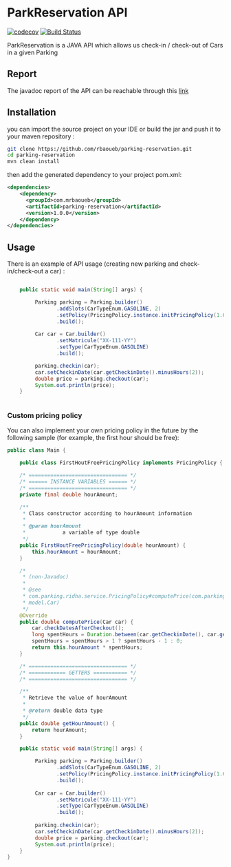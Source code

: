 # ParkReservation API

[![codecov](https://codecov.io/gh/rbaoueb/parking-reservation/branch/master/graph/badge.svg)](https://codecov.io/gh/rbaoueb/parking-reservation)
[![Build Status](https://travis-ci.com/rbaoueb/parking-reservation.svg?branch=master)](https://travis-ci.com/rbaoueb/parking-reservation)


ParkReservation is a JAVA API which allows us check-in / check-out of Cars in a given Parking

## Report
The javadoc report of the API can be reachable through this [link](https://rbaoueb.github.io/parking-reservation/)


## Installation
you can import the source project on your IDE or build the jar and push it to your maven repository :

```bash
git clone https://github.com/rbaoueb/parking-reservation.git
cd parking-reservation
mvn clean install
```

then add the generated dependency to your project pom.xml:
```xml
<dependencies>
    <dependency>
      <groupId>com.mrbaoueb</groupId>
	  <artifactId>parking-reservation</artifactId>
      <version>1.0.0</version>
    </dependency>
</dependencies>
```

## Usage

There is an example of API usage (creating new parking and check-in/check-out a car) : 
```java

	public static void main(String[] args) {

		 Parking parking = Parking.builder()
				.addSlots(CarTypeEnum.GASOLINE, 2)
				.setPolicy(PricingPolicy.instance.initPricingPolicy(1.6))
				.build();
		 
		 Car car = Car.builder()
				.setMatricule("XX-111-YY")
				.setType(CarTypeEnum.GASOLINE)
				.build();

		 parking.checkin(car);
		 car.setCheckinDate(car.getCheckinDate().minusHours(2));
		 double price = parking.checkout(car);
		 System.out.println(price);
	}
	
```

### Custom pricing policy
You can also implement your own pricing policy in the future by the following sample (for example, the first hour should be free):
```java
public class Main {

    public class FirstHoutFreePricingPolicy implements PricingPolicy {

	/* ================================ */
	/* ====== INSTANCE VARIABLES ====== */
	/* ================================ */
	private final double hourAmount;

	/**
	 * Class constructor according to hourAmount information
	 * 
	 * @param hourAmount
	 *            a variable of type double
	 */
	public FirstHoutFreePricingPolicy(double hourAmount) {
		this.hourAmount = hourAmount;
	}

	/*
	 * (non-Javadoc)
	 * 
	 * @see
	 * com.parking.ridha.service.PricingPolicy#computePrice(com.parking.ridha.
	 * model.Car)
	 */
	@Override
	public double computePrice(Car car) {
		car.checkDatesAfterCheckout();
		long spentHours = Duration.between(car.getCheckinDate(), car.getCheckoutDate()).toHours();
		spentHours = spentHours > 1 ? spentHours - 1 : 0;
		return this.hourAmount * spentHours;
	}

	/* ================================ */
	/* ============ GETTERS =========== */
	/* ================================ */

	/**
	 * Retrieve the value of hourAmount
	 * 
	 * @return double data type
	 */
	public double getHourAmount() {
		return hourAmount;
	}

	public static void main(String[] args) {

		 Parking parking = Parking.builder()
				.addSlots(CarTypeEnum.GASOLINE, 2)
				.setPolicy(PricingPolicy.instance.initPricingPolicy(1.6))
				.build();
		 
		 Car car = Car.builder()
				.setMatricule("XX-111-YY")
				.setType(CarTypeEnum.GASOLINE)
				.build();
				
		 parking.checkin(car);
		 car.setCheckinDate(car.getCheckinDate().minusHours(2));
		 double price = parking.checkout(car);
		 System.out.println(price);
	}
}